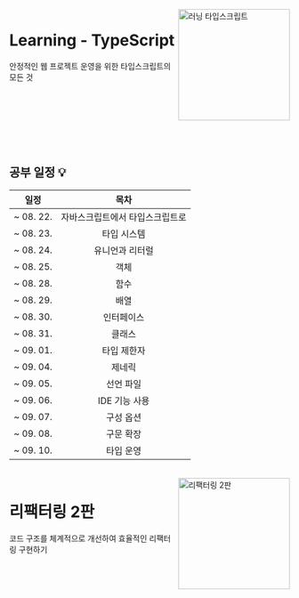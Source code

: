 <img src="https://books.google.co.kr/books/publisher/content?id=s0ymEAAAQBAJ&hl=ko&pg=PP1&img=1&zoom=3&bul=1&sig=ACfU3U3lmrLojjWl1-CO3KlQ5qVp3OmDaQ&w=1280" alt="러닝 타입스크립트" align="right" width="200" />

# Learning - TypeScript

안정적인 웹 프로젝트 운영을 위한 타입스크립트의 모든 것

<br />
<br />
<br />
<br />
<br />
<br />

## 공부 일정 💡

|   일정    |              목차               |
| :-------: | :-----------------------------: |
| ~ 08. 22. | 자바스크립트에서 타입스크립트로 |
| ~ 08. 23. |           타입 시스템           |
| ~ 08. 24. |         유니언과 리터럴         |
| ~ 08. 25. |              객체               |
| ~ 08. 28. |              함수               |
| ~ 08. 29. |              배열               |
| ~ 08. 30. |           인터페이스            |
| ~ 08. 31. |             클래스              |
| ~ 09. 01. |           타입 제한자           |
| ~ 09. 04. |             제네릭              |
| ~ 09. 05. |            선언 파일            |
| ~ 09. 06. |          IDE 기능 사용          |
| ~ 09. 07. |            구성 옵션            |
| ~ 09. 08. |            구문 확장            |
| ~ 09. 10. |            타입 운영            |

<br />

<img src="https://image.yes24.com/goods/89649360/XL" alt="리팩터링 2판" align="right" width="200" />

# 리팩터링 2판

코드 구조를 체계적으로 개선하여 효율적인 리팩터링 구현하기

<br />
<br />
<br />
<br />
<br />

